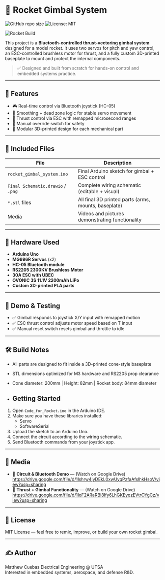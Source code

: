 # 🚀 Rocket Gimbal System
![GitHub repo size](https://img.shields.io/github/repo-size/matthew56391/rocket-gimbal-system)
![License: MIT](https://img.shields.io/badge/License-MIT-yellow.svg)

![Rocket Build](deskphoto.jpg)

This project is a **Bluetooth-controlled thrust-vectoring gimbal system** designed for a model rocket. It uses two servos for pitch and yaw control, an ESC-controlled brushless motor for thrust, and a fully custom 3D-printed baseplate to mount and protect the internal components.

> ✅ Designed and built from scratch for hands-on control and embedded systems practice.

---

## 🎯 Features
- 🎮 Real-time control via Bluetooth joystick (HC-05)
- 🧠 Smoothing + dead zone logic for stable servo movement
- 🛞 Thrust control via ESC with remapped microsecond ranges
- 🚨 Manual override switch for safety
- 🧩 Modular 3D-printed design for each mechanical part

---

## 📁 Included Files

| File | Description |
|------|-------------|
| `rocket_gimbal_system.ino` | Final Arduino sketch for gimbal + ESC control |
| `Final Schematic.drawio` / `.png` | Complete wiring schematic (editable + visual) |
| `*.stl` files | All final 3D printed parts (arms, mounts, baseplate) |
| Media | Videos and pictures demonstrating functionality |

---

## 🔧 Hardware Used

- **Arduino Uno**
- **MG996R Servos** (x2)
- **HC-05 Bluetooth module**
- **RS2205 2300KV Brushless Motor**
- **30A ESC with UBEC**
- **OVONIC 3S 11.1V 2200mAh LiPo**
- **Custom 3D-printed PLA parts**

---

## 🧪 Demo & Testing

- ✅ Gimbal responds to joystick X/Y input with remapped motion
- ✅ ESC thrust control adjusts motor speed based on T input
- ✅ Manual reset switch resets gimbal and throttle to idle

---

## 🛠️ Build Notes

- All parts are designed to fit inside a 3D-printed cone-style baseplate
- STL dimensions optimized for M3 hardware and RS2205 prop clearance
- Cone diameter: 200mm | Height: 82mm | Rocket body: 84mm diameter

- ## Getting Started

1. Open `Code_for_Rocket.ino` in the Arduino IDE.
2. Make sure you have these libraries installed:
   - Servo
   - SoftwareSerial
3. Upload the sketch to an Arduino Uno.
4. Connect the circuit according to the wiring schematic.
5. Send Bluetooth commands from your joystick app.

---

## 📸 Media

- 🔌 **Circuit & Bluetooth Demo** — (Watch on Google Drive) https://drive.google.com/file/d/1Ishrw4jyDEkL0xwUyqPzfaAfsIhkHsoV/view?usp=sharing
- 🎥 **Thrust + Gimbal Functionality** — (Watch on Google Drive) https://drive.google.com/file/d/1IoF2ARaRBi8Ify6LhGKEyqzEVtrOYgCz/view?usp=sharing

---

## 📜 License

MIT License — feel free to remix, improve, or build your own rocket gimbal.

---

## ✍️ Author

Matthew Cuebas 
Electrical Engineering @ UTSA  
Interested in embedded systems, aerospace, and defense R&D.

